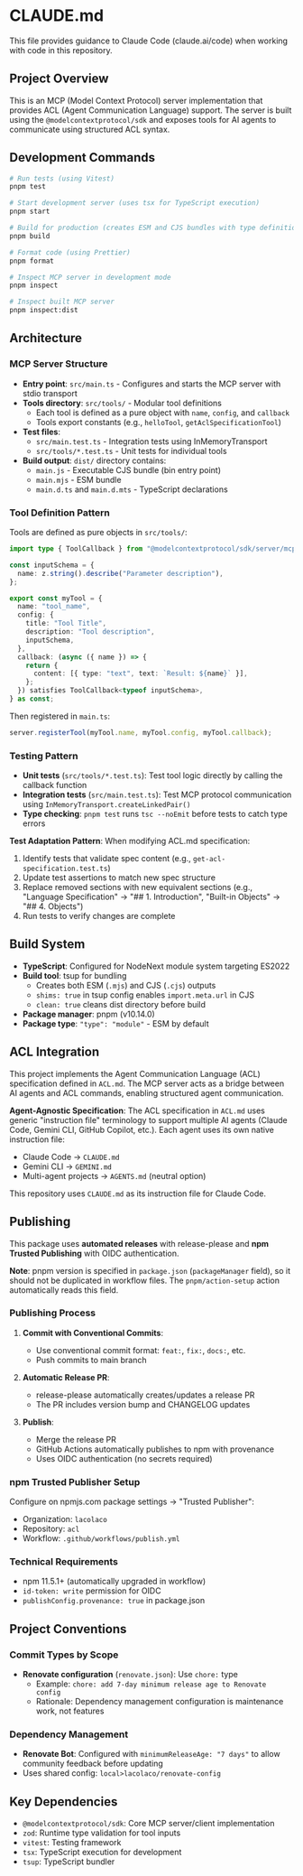 # CLAUDE.md

This file provides guidance to Claude Code (claude.ai/code) when working with code in this repository.

## Project Overview

This is an MCP (Model Context Protocol) server implementation that provides ACL (Agent Communication Language) support. The server is built using the `@modelcontextprotocol/sdk` and exposes tools for AI agents to communicate using structured ACL syntax.

## Development Commands

```bash
# Run tests (using Vitest)
pnpm test

# Start development server (uses tsx for TypeScript execution)
pnpm start

# Build for production (creates ESM and CJS bundles with type definitions)
pnpm build

# Format code (using Prettier)
pnpm format

# Inspect MCP server in development mode
pnpm inspect

# Inspect built MCP server
pnpm inspect:dist
```

## Architecture

### MCP Server Structure

- **Entry point**: `src/main.ts` - Configures and starts the MCP server with stdio transport
- **Tools directory**: `src/tools/` - Modular tool definitions
  - Each tool is defined as a pure object with `name`, `config`, and `callback`
  - Tools export constants (e.g., `helloTool`, `getAclSpecificationTool`)
- **Test files**:
  - `src/main.test.ts` - Integration tests using InMemoryTransport
  - `src/tools/*.test.ts` - Unit tests for individual tools
- **Build output**: `dist/` directory contains:
  - `main.js` - Executable CJS bundle (bin entry point)
  - `main.mjs` - ESM bundle
  - `main.d.ts` and `main.d.mts` - TypeScript declarations

### Tool Definition Pattern

Tools are defined as pure objects in `src/tools/`:

```typescript
import type { ToolCallback } from "@modelcontextprotocol/sdk/server/mcp.js";

const inputSchema = {
  name: z.string().describe("Parameter description"),
};

export const myTool = {
  name: "tool_name",
  config: {
    title: "Tool Title",
    description: "Tool description",
    inputSchema,
  },
  callback: (async ({ name }) => {
    return {
      content: [{ type: "text", text: `Result: ${name}` }],
    };
  }) satisfies ToolCallback<typeof inputSchema>,
} as const;
```

Then registered in `main.ts`:

```typescript
server.registerTool(myTool.name, myTool.config, myTool.callback);
```

### Testing Pattern

- **Unit tests** (`src/tools/*.test.ts`): Test tool logic directly by calling the callback function
- **Integration tests** (`src/main.test.ts`): Test MCP protocol communication using `InMemoryTransport.createLinkedPair()`
- **Type checking**: `pnpm test` runs `tsc --noEmit` before tests to catch type errors

**Test Adaptation Pattern**: When modifying ACL.md specification:

1. Identify tests that validate spec content (e.g., `get-acl-specification.test.ts`)
2. Update test assertions to match new spec structure
3. Replace removed sections with new equivalent sections (e.g., "Language Specification" → "## 1. Introduction", "Built-in Objects" → "## 4. Objects")
4. Run tests to verify changes are complete

## Build System

- **TypeScript**: Configured for NodeNext module system targeting ES2022
- **Build tool**: tsup for bundling
  - Creates both ESM (`.mjs`) and CJS (`.cjs`) outputs
  - `shims: true` in tsup config enables `import.meta.url` in CJS
  - `clean: true` cleans dist directory before build
- **Package manager**: pnpm (v10.14.0)
- **Package type**: `"type": "module"` - ESM by default

## ACL Integration

This project implements the Agent Communication Language (ACL) specification defined in `ACL.md`. The MCP server acts as a bridge between AI agents and ACL commands, enabling structured agent communication.

**Agent-Agnostic Specification**: The ACL specification in `ACL.md` uses generic "instruction file" terminology to support multiple AI agents (Claude Code, Gemini CLI, GitHub Copilot, etc.). Each agent uses its own native instruction file:
- Claude Code → `CLAUDE.md`
- Gemini CLI → `GEMINI.md`
- Multi-agent projects → `AGENTS.md` (neutral option)

This repository uses `CLAUDE.md` as its instruction file for Claude Code.

## Publishing

This package uses **automated releases** with release-please and **npm Trusted Publishing** with OIDC authentication.

**Note**: pnpm version is specified in `package.json` (`packageManager` field), so it should not be duplicated in workflow files. The `pnpm/action-setup` action automatically reads this field.

### Publishing Process

1. **Commit with Conventional Commits**:
   - Use conventional commit format: `feat:`, `fix:`, `docs:`, etc.
   - Push commits to main branch

2. **Automatic Release PR**:
   - release-please automatically creates/updates a release PR
   - The PR includes version bump and CHANGELOG updates

3. **Publish**:
   - Merge the release PR
   - GitHub Actions automatically publishes to npm with provenance
   - Uses OIDC authentication (no secrets required)

### npm Trusted Publisher Setup

Configure on npmjs.com package settings → "Trusted Publisher":

- Organization: `lacolaco`
- Repository: `acl`
- Workflow: `.github/workflows/publish.yml`

### Technical Requirements

- npm 11.5.1+ (automatically upgraded in workflow)
- `id-token: write` permission for OIDC
- `publishConfig.provenance: true` in package.json

## Project Conventions

### Commit Types by Scope

- **Renovate configuration** (`renovate.json`): Use `chore:` type
  - Example: `chore: add 7-day minimum release age to Renovate config`
  - Rationale: Dependency management configuration is maintenance work, not features

### Dependency Management

- **Renovate Bot**: Configured with `minimumReleaseAge: "7 days"` to allow community feedback before updating
- Uses shared config: `local>lacolaco/renovate-config`

## Key Dependencies

- `@modelcontextprotocol/sdk`: Core MCP server/client implementation
- `zod`: Runtime type validation for tool inputs
- `vitest`: Testing framework
- `tsx`: TypeScript execution for development
- `tsup`: TypeScript bundler
